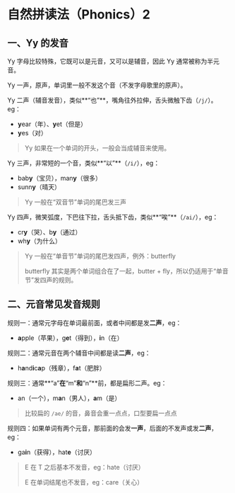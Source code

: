 # 自然拼读法（Phonics）2

## 一、Yy 的发音

Yy 字母比较特殊，它既可以是元音，又可以是辅音，因此 Yy 通常被称为半元音。

Yy 一声，原声，单词里一般不发这个音（不发字母歌里的原声）。

Yy 二声（辅音发音），类似**“也”**，嘴角往外拉伸，舌头微触下齿（`/j/`）。eg：

- **y**ear（年）、**y**et（但是）
- **y**es（对）

> Yy 如果在一个单词的开头，一般会当成辅音来使用。

Yy 三声，非常短的一个音，类似**“以”**（`/i/`），eg：

- bab**y**（宝贝），man**y**（很多）
- sunn**y**（晴天）

> Yy 一般在“双音节”单词的尾巴发三声

Yy 四声，微笑弧度，下巴往下拉，舌头抵下齿，类似**“唉”**（`/ai/`），eg：

- cr**y**（哭）、b**y**（通过）
- wh**y**（为什么）

> Yy 一般在“单音节”单词的尾巴发四声，例外：butterfly
>
> butterfly 其实是两个单词组合在了一起，butter + fly，所以仍适用于“单音节”发四声的规则。

## 二、元音常见发音规则

规则一：通常元字母在单词最前面，或者中间都是发**二声**，eg：

- **a**pple（苹果），g**e**t（得到），**i**n（在）

规则二：通常元音在两个辅音中间都是读**二声**，eg：

- h**a**nd**i**c**a**p（残章），f**a**t（肥胖）

规则三：通常**“a”**在**“m”**和**“n”**前，都是扁形二声。eg：

- an（一个），m**a**n（男人），**a**m（是）

> 比较扁的 `/ae/` 的音，鼻音会重一点点，口型要扁一点点

规则四：如果单词有两个元音，那前面的会发**一声**，后面的不发声或发**二声**，eg：

- ga**i**n（获得），hat**e**（讨厌）

> E 在 T 之后基本不发音，eg：hate（讨厌）
>
> E 在单词结尾也不发音，eg：care（关心）
